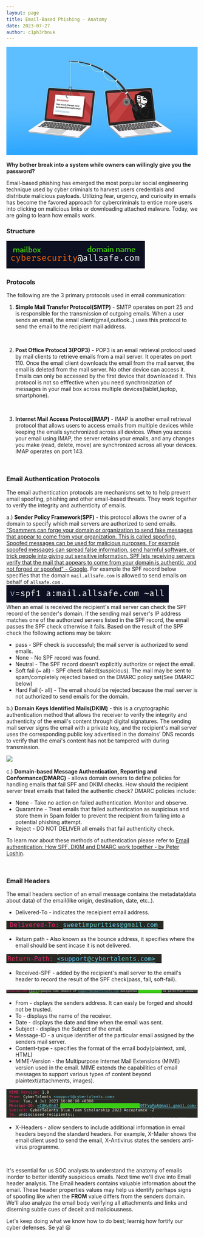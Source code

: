 ```yaml
---
layout: page
title: Email-Based Phishing - Anatomy
date: 2023-07-27
author: c1ph3rbnuk
---
```

![](../assets/images/ctbt/hackphish.jpg)  

**Why bother break into a system while owners can willingly give you the password?**

Email-based phishing has emerged the most porpular social engineering technique used by cyber criminals to harvest users credentials and distribute malicious payloads. Utilizing fear, urgency, and curiosity in emails has become the favored approach for cybercriminals to entice more users into clicking on malicious links or downloading attached malware. 
Today, we are going to learn how emails work. 

### Structure  
![](../assets/images/ctbt/structure.png)

### Protocols
The following are the 3 primary protocols used in email communication:

1. **Simple Mail Transfer Protocol(SMTP)** - SMTP operates on port 25 and is responsible for the transmission of outgoing emails. When a user sends an email, the email client(gmail,outlook..) uses this protocol to send the email to the recipient mail address.
<br>

2. **Post Office Protocol 3(POP3)** - POP3 is an email retrieval protocol used by mail clients to retrieve emails from a mail server. It operates on port 110. Once the email client downloads the email from the mail server, the email is deleted from the mail server. No other device can access it. Emails can only be accessed by the first device that downloaded it. This protocol is not so efffective when you need synchronization of messages in your mail box across multiple devices(tablet,laptop, smartphone).
<br>

3. **Internet Mail Access Protocol(IMAP)** - IMAP is another email retrieval protocol that allows users to access emails from multiple devices while keeping the emails synchronized across all devices. When you access your email using IMAP, the server retains your emails, and any changes you make (read, delete, move) are synchronized across all your devices. IMAP operates on port 143.
<br>

### Email Authentication Protocols
The email authentication protocols are mechanisms set to to help prevent email spoofing, phishing and other email-based threats. They work together to verify the integrity and authenticity of emails.

a.) **Sender Policy Framework(SPF)** - this protocol allows the owner of a domain to specify which mail servers are authorized to send emails. ["Spammers can forge your domain or organization to send fake messages that appear to come from your organization. This is called spoofing. Spoofed messages can be used for malicious purposes. For example spoofed messages can spread false information, send harmful software, or trick people into giving out sensitive information. SPF lets receiving servers verify that the mail that appears to come from your domain is authentic, and not forged or spoofed" - Google](https://support.google.com/a/topic/9061731?hl=en&ref_topic=9202&sjid=11035340277079725506-EU). For example the SPF record below specifies that the domain `mail.allsafe.com` is allowed to send emails on behalf of `allsafe.com` . 
![](../assets/images/ctbt/spfrecord.png)  
When an email is received the recipient's mail server can check the SPF record of the sender's domain. If the sending mail server's IP address matches one of the authorized servers listed in the SPF record, the email passes the SPF check otherwise it fails. Based on the result of the SPF check the following actions may be taken:   
- pass - SPF check is successful; the mail server is authorized to send emails.
- None - No SPF record was found.
- Neutral - The SPF record doesn't explicitly authorize or reject the email.
- Soft fail (~ all) - SPF check failed(suspicious). The mail may be sent to spam/completely rejected based on the DMARC policy set(See DMARC below)
- Hard Fail (- all) - The email should be rejected because the mail server is not authorized to send emails for the domain.



b.) **Domain Keys Identified Mails(DKIM)** - this is a cryptographic authentication method that allows the receiver to verify the integrity and authenticity of the email's content through digital signatures. The sending mail server signs the email with a private key, and the recipient's mail server uses the corresponding public key advertised in the domains' DNS records to verify that the emai's content has not be tampered with during transmission.

<img src="https://hq.apiscp.com/content/images/2021/01/dkim-overview.svg">

c.) **Domain-based Message Authentication, Reporting and Conformance(DMARC)** - allows domain owners to define policies for handling emails that fail SPF and DKIM checks. How should the recipient server treat emails that failed the authentic check? DMARC policies include:   
- None - Take no action on failed authentication. Monitor and observe.
- Quarantine - Treat emails that failed authentication as suspicious and store them in Spam folder to prevent the recipient from falling into a potential phishing attempt.
- Reject - DO NOT DELIVER all emails that fail authenticity check.

To learn mor about these methods of authentication please refer to [Email authentication: How SPF, DKIM and DMARC work together - by Peter Loshin](https://www.techtarget.com/searchsecurity/answer/Email-authentication-How-SPF-DKIM-and-DMARC-work-together).

<br>

### Email Headers
The email headers section of an email message contains the metadata(data about data) of the email(like origin, destination, date, etc..).
- Delivered-To - indicates the receipient email address.    

![](../assets/images/ctbt/deliveredto.png) 

- Return path - Also known as the bounce address, it specifies where the email should be sent incase it is not delivered.

![](../assets/images/ctbt/returnpath.png) 

- Received-SPF - added by the recipient's mail server to the email's header to record the result of the SPF check(pass, fail, soft-fail).  

<img src="../assets/images/ctbt/spf.png" width="800px">

- From - dsplays the senders address. It can easly be forged and should not be trusted.
- To - displays the name of the receiver.
- Date - displays the date and time when the email was sent.
- Subject - displays the Subject of the email.
- Message-ID - a unique identifier of the particular email assigned by the senders mail server.
- Content-type - specifies the format of the email body(plaintext, xml, HTML)
- MIME-Version - the Multipurpose Internet Mail Extensions (MIME) version used in the email. MIME extends the capabilities of email messages to support various types of content beyond plaintext(attachments, images).  

![](../assets/images/ctbt/mime.png) 

- X-Headers - allow senders to include additional information in email headers beyond the standard headers. For example, X-Mailer shows the email client used to send the email, X-Antivirus states the senders anti-virus programme. 

<br>

It's essential for us SOC analysts to understand the anatomy of emails inorder to better identify suspicious emails. Next time we'll dive into Email header analysis. The Email headers contains valuable information about the email. These header properties values may help us identify perhaps signs of spoofing like when the **FROM** value differs from the senders domain. We'll also analyze the email body verifying all attachments and links and diserning subtle cues of deceit and maliciousness. 

Let's keep doing what we know how to do best; learnig how fortify our cyber defenses. Se ya! :smiley: